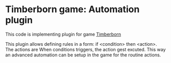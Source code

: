 # Timberborn game: Automation plugin

This code is implementing plugin for game [Timberborn](https://mechanistry.com/)

This plugin allows defining rules in a form: if &lt;condition> then &lt;action>. The actions are
When conditions triggers, the action gest excuted. This way an advanced automation can be setup in
the game for the routine actions.
